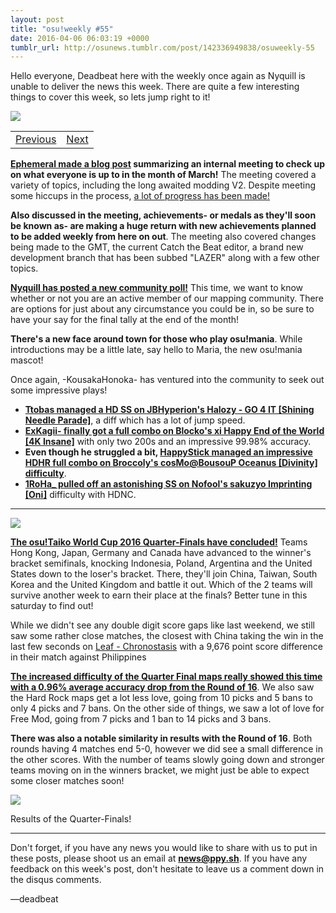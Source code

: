```yaml
---
layout: post
title: "osu!weekly #55"
date: 2016-04-06 06:03:19 +0000
tumblr_url: http://osunews.tumblr.com/post/142336949838/osuweekly-55
---
```


Hello everyone, Deadbeat here with the weekly once again as Nyquill is unable to deliver the news this week. There are quite a few interesting things to cover this week, so lets jump right to it!

![](https://puu.sh/nqIAS/05e726ece8.jpg)
<table width="100%"><tr><td align="left"><a href="https://osu.ppy.sh/home/news/2016-03-30-osuweekly-54">Previous</a></td>
<td align="right"><a href="https://osu.ppy.sh/home/news/2016-04-13-osuweekly-56">Next</a></td>
</tr></table>

**[Ephemeral made a blog post](https://blog.ppy.sh/post/142289234118/2016-03-meeting-notes) summarizing an internal meeting to check up on what everyone is up to in the month of March!**  The meeting covered a variety of topics, including the long awaited modding V2. Despite meeting some hiccups in the process, [a lot of progress has been made!](https://puu.sh/o6R5O/e157138b09.jpg)

**Also discussed in the meeting, achievements- or medals as they'll soon be known as- are making a huge return with new achievements planned to be added weekly from here on out**.
The meeting also covered changes being made to the GMT, the current Catch the Beat editor, a brand new development branch that has been subbed "LAZER" along with a few other topics.

**[Nyquill has posted a new community poll!](https://osu.ppy.sh/community/forums/topics/439440)** This time, we want to know whether or not you are an active member of our mapping community. There are options for just about any circumstance you could be in, so be sure to have your say for the final tally at the end of the month!

**There's a new face around town for those who play osu!mania**. While introductions may be a little late, say hello to Maria, the new osu!mania mascot!

Once again, -KousakaHonoka- has ventured into the community to seek out some impressive plays!

- **[Ttobas managed a HD SS on JBHyperion's Halozy - GO 4 IT [Shining Needle Parade]](https://puu.sh/o7rcn/87e01e9eff.jpg)**, a diff which has a lot of jump speed.
- **[ExKagii- finally got a full combo on Blocko's xi Happy End of the World [4K Insane]](https://puu.sh/o7rff/a4a772caba.jpg)** with only two 200s and an impressive 99.98% accuracy.
- **Even though he struggled a bit, [HappyStick managed an impressive HDHR full combo on Broccoly's cosMo@BousouP Oceanus [Divinity] difficulty](https://puu.sh/o7rde/4e55c9f1e5.jpg)**.
- **[1RoHa_ pulled off an astonishing SS on Nofool's sakuzyo Imprinting [Oni]](https://puu.sh/o7rgT/78de8e028f.jpg)** difficulty with HDNC.

---

![](http://w.ppy.sh/d/d6/Twc_2016_logo.png)

**[The osu!Taiko World Cup 2016 Quarter-Finals have concluded!](https://osu.ppy.sh/wiki/TWC_2016#Quarterfinals_2)** Teams Hong Kong, Japan, Germany and Canada have advanced to the winner's bracket semifinals, knocking Indonesia, Poland, Argentina and the United States down to the loser's bracket. There, they'll join China, Taiwan, South Korea and the United Kingdom and battle it out. Which of the 2 teams will survive another week to earn their place at the finals? Better tune in this saturday to find out!

While we didn't see any double digit score gaps like last weekend, we still saw some rather close matches, the closest with China taking the win in the last few seconds on [Leaf - Chronostasis](https://osu.ppy.sh/p/beatmaplist?g=10) with a 9,676 point score difference in their match against Philippines

**[The increased difficulty of the Quarter Final maps really showed this time with a 0.96% average accuracy drop from the Round of 16](https://docs.google.com/spreadsheets/d/1gVHBZZpCMq2Ktvsr7KDeb_DBpN048TDjfZJW4c5JKzQ/pubhtml)**. We also saw the Hard Rock maps get a lot less love, going from 10 picks and 5 bans to only 4 picks and 7 bans. On the other side of things, we saw a lot of love for Free Mod, going from 7 picks and 1 ban to 14 picks and 3 bans.  

**There was also a notable similarity in results with the Round of 16**. Both rounds having 4 matches end 5-0, however we did see a small difference in the other scores. With the number of teams slowly going down and stronger teams moving on in the winners bracket, we might just be able to expect some closer matches soon!

![](http://nyquill.s-ul.eu/tHmwtIzt)
<p style="align-text:center;">Results of the Quarter-Finals!</p>

---

Don't forget, if you have any news you would like to share with us to put in these posts, please shoot us an email at **[news@ppy.sh](mailto:news@ppy.sh)**. If you have any feedback on this week's post, don't hesitate to leave us a comment down in the disqus comments.  

—deadbeat
